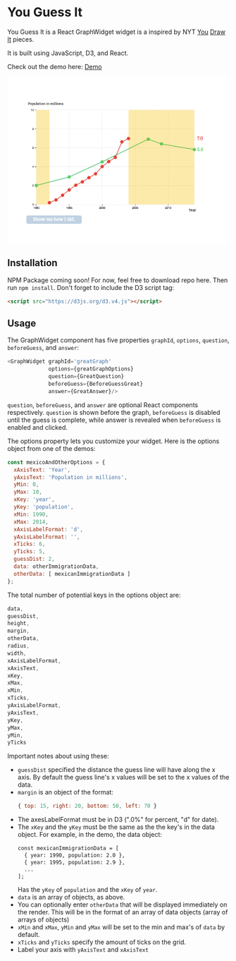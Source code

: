 # You Guess It

You Guess It is a React GraphWidget widget is a inspired by NYT [You](https://www.nytimes.com/interactive/2017/01/15/us/politics/you-draw-obama-legacy.html) [Draw It](https://www.nytimes.com/interactive/2015/05/28/upshot/you-draw-it-how-family-income-affects-childrens-college-chances.html) pieces.

It is built using JavaScript, D3, and React.

Check out the demo here:
[Demo](https://calebomusic.github.io/you_guess_it/)

![You Guess It!](./demo/demo.png)

## Installation

NPM Package coming soon! For now, feel free to download repo here. Then run `npm install`. Don't forget to include the D3 script tag:

```html
<script src="https://d3js.org/d3.v4.js"></script>
```

## Usage

The GraphWidget component has five properties `graphId`, `options`, `question`, `beforeGuess`, and `answer`:

```javascript
<GraphWidget graphId='greatGraph'
             options={greatGraphOptions}
             question={GreatQuestion}
             beforeGuess={BeforeGuessGreat}
             answer={GreatAnswer}/>
```

`question`, `beforeGuess`, and `answer` are optional React components respectively. `question` is shown before the graph, `beforeGuess` is disabled until the guess is complete, while answer is revealed when `beforeGuess` is enabled and clicked.

The options property lets you customize your widget. Here is the options object from one of the demos:

```javascript
const mexicoAndOtherOptions = {
  xAxisText: 'Year',
  yAxisText: 'Population in millions',
  yMin: 0,
  yMax: 10,
  xKey: 'year',
  yKey: 'population',
  xMin: 1990,
  xMax: 2014,
  xAxisLabelFormat: 'd',
  yAxisLabelFormat: '',
  xTicks: 6,
  yTicks: 5,
  guessDist: 2,
  data: otherImmigrationData,
  otherData: [ mexicanImmigrationData ]
};
```

The total number of potential keys in the options object are:

```javascript
data,
guessDist,
height,
margin,
otherData,
radius,
width,
xAxisLabelFormat,
xAxisText,
xKey,
xMax,
xMin,
xTicks,
yAxisLabelFormat,
yAxisText,
yKey,
yMax,
yMin,
yTicks
```

Important notes about using these:
- `guessDist` specified the distance the guess line will have along the x axis. By default the guess line's x values will be set to the x values of the data.
- `margin` is an object of the format:
    ```javascript
    { top: 15, right: 20, bottom: 50, left: 70 }
    ```
- The axesLabelFormat must be in D3 (".0%" for percent, "d"  for date).
- The `xKey` and the `yKey` must be the same as the the key's in the data object. For example, in the demo, the data object:
    ```javscript
    const mexicanImmigrationData = [
      { year: 1990, population: 2.0 },
      { year: 1995, population: 2.9 },
      ...
    ];
    ```
  Has the `yKey` of `population` and the `xKey` of `year`.
- `data` is an array of objects, as above.
- You can optionally enter `otherData` that will be displayed immediately on the render. This will be in the format of an array of data objects (array of arrays of objects)
- `xMin` and `xMax`, `yMin` and `yMax` will be set to the min and max's of `data` by default.
- `xTicks` and `yTicks` specify the amount of ticks on the grid.
- Label your axis with `yAxisText` and `xAxisText`
